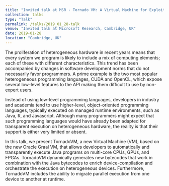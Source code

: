 ```yaml
---
title: "Invited talk at MSR - Tornado VM: A Virtual Machine for Exploiting High-Performance Heterogeneous Hardware of Java Programs"
collection: talks
type: "Talk"
permalink: /talks/2019_01_28-talk
venue: "Invited talk at Microsoft Research, Cambridge, UK"
date: 2019-01-28
location: "Cambridge, UK"
---
```


The proliferation of heterogeneous hardware in recent years
means that every system we program is likely to include
a mix of computing elements; each of these with different
characteristics. This trend has been accompanied by changes in software development norms that do not necessarily favor programmers. A prime example is the two most popular heterogeneous programming languages, CUDA and OpenCL, which expose several low-level features to the API making them difficult to use by non-expert users.

Instead of using low-level programming languages, developers in industry and academia tend to use higher-level, object-oriented programming languages, typically executed on managed runtime environments, such as Java, R, and Javascript. Although many programmers might expect that such programming languages would have already been adapted for transparent execution on heterogeneous hardware, the reality is that their support is either very limited or absent. 

In this talk, we present TornadoVM, a new Virtual Machine (VM), based on the new Oracle Graal VM, that allows developers to automatically and transparently execute Java programs on multi-core CPUs, GPUs, and FPGAs. TornadoVM dynamically generates new bytecodes that work in combination with the Java bytecodes to enrich device-compilation and orchestrate the execution on heterogeneous devices. Furthermore, TornadoVM includes the ability to migrate parallel execution from one device to another at runtime.
